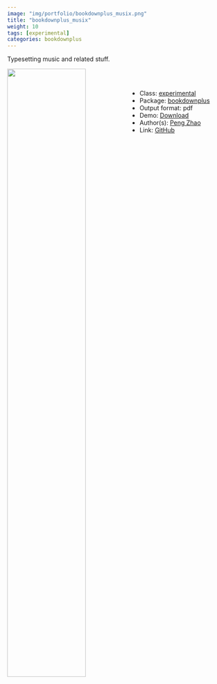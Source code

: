 ```yaml
---
image: "img/portfolio/bookdownplus_musix.png"
title: "bookdownplus_musix"
weight: 10
tags: [experimental]
categories: bookdownplus
---
```


Typesetting music and related stuff.

<!--more-->

<p><a href="../../img/portfolio/bookdownplus_musix.png"><img class = "jf-image-shadow" src="../../img/portfolio/bookdownplus_musix.png" width="60%"  align="left"></a></p>

<br><br>

- Class: [experimental](../../tags/experimental)
- Package: [bookdownplus](bookdownplus)
- Output format: pdf
- Demo: [Download](https://pzhaonet.github.io/bookdownplus/upload/musix/showcase/musix.pdf)
- Author(s): [Peng Zhao](https://pzhao.org)
- Link: [GitHub](https://github.com/pzhaonet/bookdownplus)


